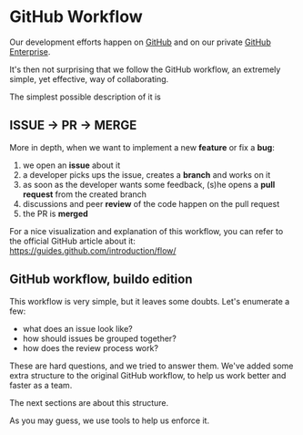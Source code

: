 # GitHub Workflow
Our development efforts happen on [GitHub](https://github.com/buildo) and on our private [GitHub Enterprise](https://github.omnilab.our.buildo.io/buildo).

It's then not surprising that we follow the GitHub workflow, an extremely simple, yet effective, way of collaborating.

The simplest possible description of it is

<p align="center">
<h2>ISSUE &rarr; PR &rarr; MERGE</h2>
</p>

More in depth, when we want to implement a new **feature** or fix a **bug**:

1. we open an **issue** about it
2. a developer picks ups the issue, creates a **branch** and works on it
3. as soon as the developer wants some feedback, (s)he opens a **pull request** from the created branch
4. discussions and peer **review** of the code happen on the pull request
5. the PR is **merged**

For a nice visualization and explanation of this workflow, you can refer to the official GitHub article about it: https://guides.github.com/introduction/flow/

## GitHub workflow, buildo edition

This workflow is very simple, but it leaves some doubts. Let's enumerate a few:

- what does an issue look like?
- how should issues be grouped together?
- how does the review process work?

These are hard questions, and we tried to answer them. We've added some extra structure to the original GitHub workflow, to help us work better and faster as a team.

The next sections are about this structure.

As you may guess, we use tools to help us enforce it.
